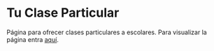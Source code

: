 # Tu Clase Particular

Página para ofrecer clases particulares a escolares. Para visualizar la página entra [aquí](https://tuclaseparticular.cl/).
